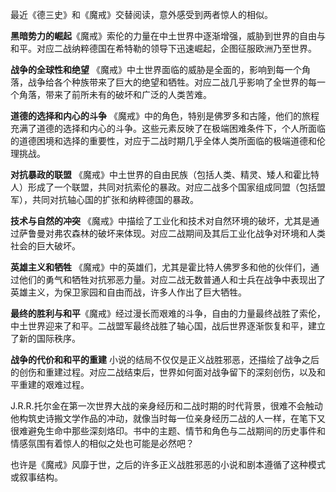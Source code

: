 最近《德三史》和《魔戒》交替阅读，意外感受到两者惊人的相似。

**黑暗势力的崛起**《魔戒》索伦的力量在中土世界中逐渐增强，威胁到世界的自由与和平。对应二战纳粹德国在希特勒的领导下迅速崛起，企图征服欧洲乃至世界。

**战争的全球性和绝望** 《魔戒》中土世界面临的威胁是全面的，影响到每一个角落，战争给各个种族带来了巨大的绝望和牺牲。对应二战几乎影响了全世界的每一个角落，带来了前所未有的破坏和广泛的人类苦难。

**道德的选择和内心的斗争** 《魔戒》中的角色，特别是佛罗多和古隆，他们的旅程充满了道德的选择和内心的斗争。这些元素反映了在极端困难条件下，个人所面临的道德困境和选择的重要性，对应于二战时期几乎全体人类所面临的极端道德和伦理挑战。

**对抗暴政的联盟** 《魔戒》中土世界的自由民族（包括人类、精灵、矮人和霍比特人）形成了一个联盟，共同对抗索伦的暴政。对应二战多个国家组成同盟（包括盟军），共同对抗轴心国的扩张和纳粹德国的暴政。

**技术与自然的冲突** 《魔戒》中描绘了工业化和技术对自然环境的破坏，尤其是通过萨鲁曼对弗农森林的破坏来体现。对应二战期间及其后工业化战争对环境和人类社会的巨大破坏。

**英雄主义和牺牲** 《魔戒》中的英雄们，尤其是霍比特人佛罗多和他的伙伴们，通过他们的勇气和牺牲对抗邪恶力量。对应二战无数普通人和士兵在战争中表现出了英雄主义，为保卫家园和自由而战，许多人作出了巨大牺牲。

**最终的胜利与和平**《魔戒》经过漫长而艰难的斗争，自由的力量最终战胜了索伦，中土世界迎来了和平。二战盟军最终战胜了轴心国，战后世界逐渐恢复和平，建立了新的国际秩序。

**战争的代价和和平的重建** 小说的结局不仅仅是正义战胜邪恶，还描绘了战争之后的创伤和重建过程。对应二战结束后，世界如何面对战争留下的深刻创伤，以及和平重建的艰难过程。

J.R.R.托尔金在第一次世界大战的亲身经历和二战时期的时代背景，很难不会触动他构筑史诗搬文学作品的冲动，就像当时每一位亲身经历二战的人一样，在笔下又很难避免生命中那些深刻烙印。书中的主题、情节和角色与二战期间的历史事件和情感氛围有着惊人的相似之处也可能是必然吧？

也许是《魔戒》风靡于世，之后的许多正义战胜邪恶的小说和剧本遵循了这种模式或叙事结构。